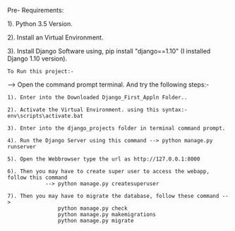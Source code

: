 

Pre- Requirements:

1). Python 3.5 Version.

2). Install an Virtual Environment. 

3). Install Django Software using, pip install "django==1.10" (I installed Django 1.10 version).


    To Run this project:-

--> Open the command prompt terminal. And try the following steps:-

    1). Enter into the Downloaded Django_First_Appln Folder..

    2). Activate the Virtual Environment. using this syntax:-  env\scripts\activate.bat

    3). Enter into the django_projects folder in terminal command prompt.

    4). Run the Django Server using this command --> python manage.py runserver

    5). Open the Webbrowser type the url as http://127.0.0.1:8000

    6). Then you may have to create super user to access the webapp, follow this command 
                --> python manage.py createsuperuser

    7). Then you may have to migrate the database, follow these command --> 
                    python manage.py check 
                    python manage.py makemigrations 
                    python manage.py migrate
